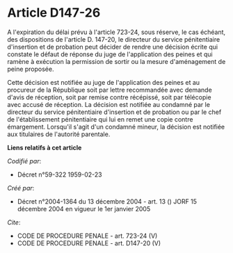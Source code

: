 # Article D147-26

A l'expiration du délai prévu à l'article 723-24, sous réserve, le cas échéant, des dispositions de l'article D. 147-20, le
directeur du service pénitentiaire d'insertion et de probation peut décider de rendre une décision écrite qui constate le
défaut de réponse du juge de l'application des peines et qui ramène à exécution la permission de sortir ou la mesure
d'aménagement de peine proposée.

Cette décision est notifiée au juge de l'application des peines et au procureur de la République soit par lettre recommandée
avec demande d'avis de réception, soit par remise contre récépissé, soit par télécopie avec accusé de réception. La décision
est notifiée au condamné par le directeur du service pénitentiaire d'insertion et de probation ou par le chef de
l'établissement pénitentiaire qui lui en remet une copie contre émargement. Lorsqu'il s'agit d'un condamné mineur, la
décision est notifiée aux titulaires de l'autorité parentale.

**Liens relatifs à cet article**

_Codifié par_:

  - Décret n°59-322 1959-02-23

_Créé par_:

  - Décret n°2004-1364 du 13 décembre 2004 - art. 13 () JORF 15 décembre 2004 en vigueur le 1er janvier 2005

_Cite_:

  - CODE DE PROCEDURE PENALE - art. 723-24 (V)
  - CODE DE PROCEDURE PENALE - art. D147-20 (V)
